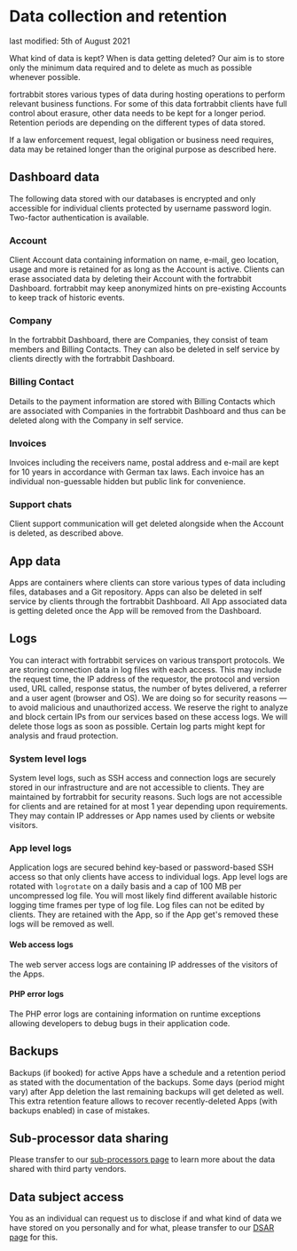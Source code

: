 # Data collection and retention

last modified: 5th of August 2021

What kind of data is kept? When is data getting deleted? Our aim is to store only the minimum data required and to delete as much as possible whenever possible.

fortrabbit stores various types of data during hosting operations to perform relevant business functions. For some of this data fortrabbit clients have full control about erasure, other data needs to be kept for a longer period. Retention periods are depending on the different types of data stored.

If a law enforcement request, legal obligation or business need requires, data may be retained longer than the original purpose as described here.

## Dashboard data

The following data stored with our databases is encrypted and only accessible for individual clients protected by username password login. Two-factor authentication is available.

### Account

Client Account data containing information on name, e-mail, geo location, usage and more is retained for as long as the Account is active. Clients can erase associated data by deleting their Account with the fortrabbit Dashboard. fortrabbit may keep anonymized hints on pre-existing Accounts to keep track of historic events.

### Company

In the fortrabbit Dashboard, there are Companies, they consist of team members and Billing Contacts. They can also be deleted in self service by clients directly with the fortrabbit Dashboard.

### Billing Contact

Details to the payment information are stored with Billing Contacts which are associated with Companies in the fortrabbit Dashboard and thus can be deleted along with the Company in self service.

### Invoices

Invoices including the receivers name, postal address and e-mail are kept for 10 years in accordance with German tax laws. Each invoice has an individual non-guessable hidden but public link for convenience.

### Support chats

Client support communication will get deleted alongside when the Account is deleted, as described above.

## App data

Apps are containers where clients can store various types of data including files, databases and a Git repository. Apps can also be deleted in self service by clients through the fortrabbit Dashboard. All App associated data is getting deleted once the App will be removed from the Dashboard.

## Logs

You can interact with fortrabbit services on various transport protocols. We are storing connection data in log files with each access. This may include the request time, the IP address of the requestor, the protocol and version used, URL called, response status, the number of bytes delivered, a referrer and a user agent (browser and OS). We are doing so for security reasons — to avoid malicious and unauthorized access. We reserve the right to analyze and block certain IPs from our services based on these access logs. We will delete those logs as soon as possible. Certain log parts might kept for analysis and fraud protection.

### System level logs

System level logs, such as SSH access and connection logs are securely stored in our infrastructure and are not accessible to clients. They are maintained by fortrabbit for security reasons. Such logs are not accessible for clients and are retained for at most 1 year depending upon requirements. They may contain IP addresses or App names used by clients or website visitors.

### App level logs

Application logs are secured behind key-based or password-based SSH access so that only clients have access to individual logs. App level logs are rotated with `logrotate` on a daily basis and a cap of 100 MB per uncompressed log file. You will most likely find different available historic logging time frames per type of log file. Log files can not be edited by clients. They are retained with the App, so if the App get's removed these logs will be removed as well.

#### Web access logs

The web server access logs are containing IP addresses of the visitors of the Apps.

#### PHP error logs

The PHP error logs are containing information on runtime exceptions allowing developers to debug bugs in their application code.

## Backups

Backups (if booked) for active Apps have a schedule and a retention period as stated with the documentation of the backups. Some days (period might vary) after App deletion the last remaining backups will get deleted as well. This extra retention feature allows to recover recently-deleted Apps (with backups enabled) in case of mistakes.

## Sub-processor data sharing

Please transfer to our [sub-processors page](https://www.fortrabbit.com/sub-processors) to learn more about the data shared with third party vendors.

## Data subject access

You as an individual can request us to disclose if and what kind of data we have stored on you personally and for what, please transfer to our [DSAR page](https://www.fortrabbit.com/dsar) for this.
